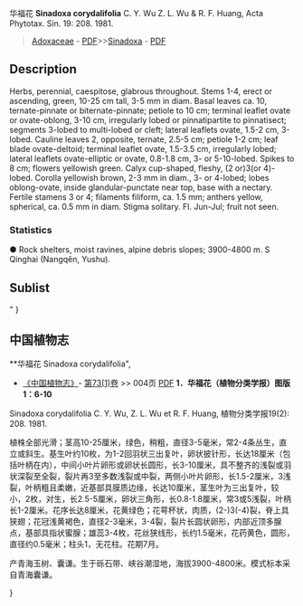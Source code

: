 华福花 **Sinadoxa corydalifolia** C. Y. Wu Z. L. Wu & R. F. Huang, Acta Phytotax. Sin. 19: 208. 1981.

> [Adoxaceae](Adoxaceae-五福花科.md) - [PDF](http://www.iplant.cn/foc/pdf/Adoxaceae.pdf)>>[Sinadoxa](http://www.iplant.cn/info/Sinadoxa?t=foc) - [PDF](http://www.iplant.cn/foc/pdf/Sinadoxa.pdf)

## Description

Herbs, perennial, caespitose, glabrous throughout. Stems 1-4, erect or ascending, green, 10-25 cm tall, 3-5 mm in diam. Basal leaves ca. 10, ternate-pinnate or biternate-pinnate; petiole to 10 cm; terminal leaflet ovate or ovate-oblong, 3-10 cm, irregularly lobed or pinnatipartite to pinnatisect; segments 3-lobed to multi-lobed or cleft; lateral leaflets ovate, 1.5-2 cm, 3-lobed. Cauline leaves 2, opposite, ternate, 2.5-5 cm; petiole 1-2 cm; leaf blade ovate-deltoid; terminal leaflet ovate, 1.5-3.5 cm, irregularly lobed; lateral leaflets ovate-elliptic or ovate, 0.8-1.8 cm, 3- or 5-10-lobed. Spikes to 8 cm; flowers yellowish green. Calyx cup-shaped, fleshy, (2 or)3(or 4)-lobed. Corolla yellowish brown, 2-3 mm in diam., 3- or 4-lobed; lobes oblong-ovate, inside glandular-punctate near top, base with a nectary. Fertile stamens 3 or 4; filaments filiform, ca. 1.5 mm; anthers yellow, spherical, ca. 0.5 mm in diam. Stigma solitary. Fl. Jun-Jul; fruit not seen.

### Statistics
● Rock shelters, moist ravines, alpine debris slopes; 3900-4800 m. S Qinghai (Nangqên, Yushu).

## Sublist
"
}
## 中国植物志

**华福花 Sinadoxa corydalifolia",

* [《中国植物志》](http://www.iplant.cn/frps)- [第73(1)卷](http://www.iplant.cn/frps/vol/73(1)) >> 004页 [PDF](http://www.iplant.cn/frps/pdf/73(1)/004a.PDF)
**1．华福花（植物分类学报）图版1：6-10**

Sinadoxa corydalifolia C. Y. Wu, Z. L. Wu et R. F. Huang, 植物分类学报19(2): 208. 1981.

植株全部光滑；茎高10-25厘米，绿色，稍粗，直径3-5毫米，常2-4条丛生，直立或斜生。基生叶约10枚，为1-2回羽状三出复叶，卵状披针形，长达18厘米（包括叶柄在内），中间小叶片卵形或卵状长圆形，长3-10厘米，具不整齐的浅裂或羽状深裂至全裂，裂片再3至多数浅裂或中裂，两侧小叶片卵形，长1.5-2厘米，3浅裂，叶柄粗且柔嫩，近基部具膜质边缘，长达10厘米，茎生叶为三出复叶，较小，2枚，对生，长2.5-5厘米，卵状三角形，长0.8-1.8厘米，常3或5浅裂，叶柄长1-2厘米。花序长达8厘米，花黄绿色；花萼杯状，肉质，(2-)3(-4)裂，脊上具狭翅；花冠浅黄褐色，直径2-3毫米，3-4裂，裂片长圆状卵形，内部近顶多腺点，基部具指状蜜腺；雄蕊3-4枚，花丝狭线形，长约1.5毫米，花药黄色，圆形，直径约0.5毫米；柱头1，无花柱。花期7月。

产青海玉树、囊谦。生于砾石带、峡谷潮湿地，海拔3900-4800米。模式标本采自青海囊谦。

}